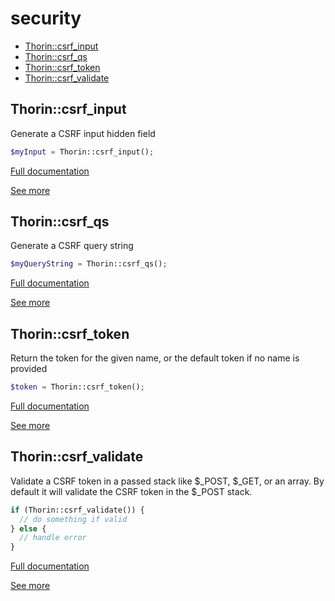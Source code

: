 # security

- [Thorin::csrf_input](#Thorin::csrf_input)
- [Thorin::csrf_qs](#Thorin::csrf_qs)
- [Thorin::csrf_token](#Thorin::csrf_token)
- [Thorin::csrf_validate](#Thorin::csrf_validate)
<a name="Thorin::csrf_input"></a>
## Thorin::csrf_input
Generate a CSRF input hidden field
```php
$myInput = Thorin::csrf_input();
```

[Full documentation](/doc/src/functions/security/t_csrf_input.md)

[See more](https://packagist.org/packages/volnix/csrf)

<a name="Thorin::csrf_qs"></a>
## Thorin::csrf_qs
Generate a CSRF query string
```php
$myQueryString = Thorin::csrf_qs();
```

[Full documentation](/doc/src/functions/security/t_csrf_qs.md)

[See more](https://packagist.org/packages/volnix/csrf)

<a name="Thorin::csrf_token"></a>
## Thorin::csrf_token
Return the token for the given name, or the default token if no name is provided
```php
$token = Thorin::csrf_token();
```

[Full documentation](/doc/src/functions/security/t_csrf_token.md)

[See more](https://packagist.org/packages/volnix/csrf)

<a name="Thorin::csrf_validate"></a>
## Thorin::csrf_validate
Validate a CSRF token in a passed stack like $_POST, $_GET, or an array.
By default it will validate the CSRF token in the $_POST stack.

```php
if (Thorin::csrf_validate()) {
  // do something if valid
} else {
  // handle error
}
```

[Full documentation](/doc/src/functions/security/t_csrf_validate.md)

[See more](https://packagist.org/packages/volnix/csrf)

